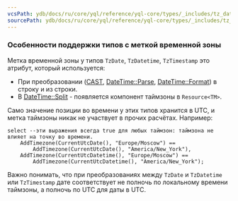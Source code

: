 ```yaml
---
vcsPath: ydb/docs/ru/core/yql/reference/yql-core/types/_includes/tz_date_types.md
sourcePath: ydb/docs/ru/core/yql/reference/yql-core/types/_includes/tz_date_types.md
---
```

### Особенности поддержки типов с меткой временной зоны

Метка временной зоны у типов `TzDate`, `TzDatetime`, `TzTimestamp` это атрибут, который используется:

* При преобразовании ([CAST](../../syntax/expressions.md#cast), [DateTime::Parse](../../udf/list/datetime.md#parse), [DateTime::Format](../../udf/list/datetime.md#format)) в строку и из строки.
* В [DateTime::Split](../../udf/list/datetime.md#split) - появляется компонент таймзоны в `Resource<TM>`.

Само значение позиции во времени у этих типов хранится в UTC, и метка таймзоны никак не участвует в прочих расчётах. Например:
``` yql
select --эти выражения всегда true для любых таймзон: таймзона не влияет на точку во времени.
    AddTimezone(CurrentUtcDate(), "Europe/Moscow") ==
        AddTimezone(CurrentUtcDate(), "America/New_York"),
    AddTimezone(CurrentUtcDatetime(), "Europe/Moscow") == 
        AddTimezone(CurrentUtcDatetime(), "America/New_York");
```
Важно понимать, что при преобразованиях между `TzDate` и `TzDatetime` или `TzTimestamp` дате соответствует не полночь по локальному времени таймзоны, а полночь по UTC для даты в UTC.

